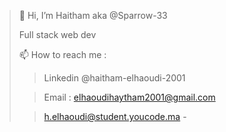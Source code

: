 > 👋 Hi, I’m Haitham aka  @Sparrow-33
> 
> Full stack web dev
>
> 📫 How to reach me : 
>> Linkedin @haitham-elhaoudi-2001
>
>> Email : elhaoudihaytham2001@gmail.com                  
> 
>>    h.elhaoudi@student.youcode.ma                                                                                                                        - 
                      

